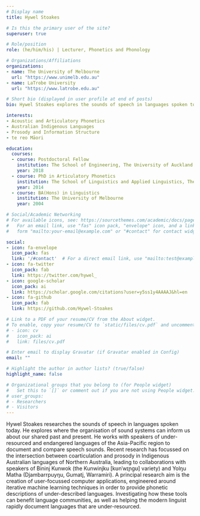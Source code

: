 ```yaml
---
# Display name
title: Hywel Stoakes

# Is this the primary user of the site?
superuser: true

# Role/position
role: (he/him/his) | Lecturer, Phonetics and Phonology

# Organizations/Affiliations
organizations:
- name: The University of Melbourne
  url: "https://www.unimelb.edu.au"
- name: LaTrobe University
  url: "https://www.latrobe.edu.au"

# Short bio (displayed in user profile at end of posts)
bio: Hywel Stoakes explores the sounds of speech in languages spoken today.

interests:
- Acoustic and Articulatory Phonetics
- Australian Indigenous Languages
- Prosody and Information Structure
- te reo Māori

education:
  courses:
  - course: Postdoctoral Fellow
    institution: The School of Engineering, The University of Auckland
    year: 2018
  - course: PhD in Articulatory Phonetics
    institution: The School of Linguistics and Applied Linguistics, The University of Melbourne
    year: 2014
  - course: BA(Hons) in Linguistics
    institution: The University of Melbourne
    year: 2004

# Social/Academic Networking
# For available icons, see: https://sourcethemes.com/academic/docs/page-builder/#icons
#   For an email link, use "fas" icon pack, "envelope" icon, and a link in the
#   form "mailto:your-email@example.com" or "#contact" for contact widget.

social:
- icon: fa-envelope
  icon_pack: fas
  link: '/#contact'  # For a direct email link, use "mailto:test@example.org".
- icon: fa-twitter
  icon_pack: fab
  link: https://twitter.com/hywel_
- icon: google-scholar
  icon_pack: ai
  link: https://scholar.google.com/citations?user=y5ss1y4AAAAJ&hl=en
- icon: fa-github
  icon_pack: fab
  link: https://github.com/Hywel-Stoakes

# Link to a PDF of your resume/CV from the About widget.
# To enable, copy your resume/CV to `static/files/cv.pdf` and uncomment the lines below.
# - icon: cv
#   icon_pack: ai
#   link: files/cv.pdf

# Enter email to display Gravatar (if Gravatar enabled in Config)
email: ""

# Highlight the author in author lists? (true/false)
highlight_name: false

# Organizational groups that you belong to (for People widget)
#   Set this to `[]` or comment out if you are not using People widget.
# user_groups:
# - Researchers
# - Visitors
---
```


Hywel Stoakes researches the sounds of speech in languages spoken today. He explores where the organisation of sound systems can inform us about our shared past and present. He works with speakers of under-resourced and endangered languages of the Asia-Pacific region to document and compare speech sounds. Recent research has focussed on the intersection between coarticulation and prosody in Indigenous Australian languages of Northern Australia, leading to collaborations with speakers of Bininj Kunwok (the Kunwinjku \[kʊnˈwɪɲgʊ\] variety) and Yolŋu Matha (Djambarrpuyŋu, Gumatj, Warramiri). A principal research aim is the creation of user-focussed computer applications, engineered around iterative machine learning techniques in order to provide phonetic descriptions of under-described languages. Investigating how these tools can benefit language communities, as well as helping the modern linguist rapidly document languages that are under-resourced.
